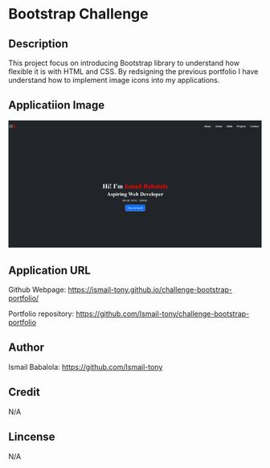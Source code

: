 # Bootstrap Challenge

## Description

This project focus on introducing Bootstrap library to understand how flexible it is with HTML and CSS. By redsigning the previous portfolio I have understand how to implement image icons into my applications.

## Applicatiion Image

![Application Image](<images/Application Image.png>)

## Application URL

Github Webpage: https://ismail-tony.github.io/challenge-bootstrap-portfolio/

Portfolio repository: https://github.com/Ismail-tony/challenge-bootstrap-portfolio

## Author

Ismail Babalola: https://github.com/Ismail-tony 

## Credit

N/A

## Lincense

N/A